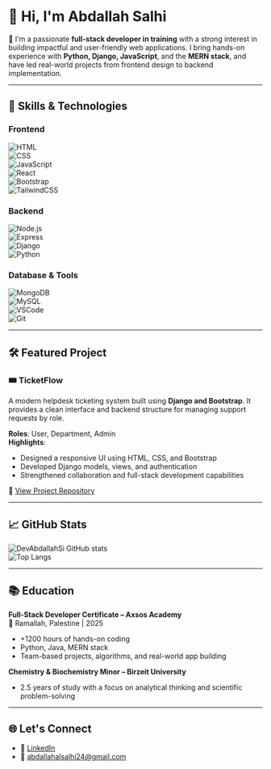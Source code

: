 # 👋 Hi, I'm Abdallah Salhi

🎯 I'm a passionate **full-stack developer in training** with a strong interest in building impactful and user-friendly web applications. I bring hands-on experience with **Python, Django, JavaScript**, and the **MERN stack**, and have led real-world projects from frontend design to backend implementation.

---

## 🚀 Skills & Technologies

### Frontend  
![HTML](https://img.shields.io/badge/HTML5-E34F26?style=for-the-badge&logo=html5&logoColor=white)  
![CSS](https://img.shields.io/badge/CSS3-1572B6?style=for-the-badge&logo=css3&logoColor=white)  
![JavaScript](https://img.shields.io/badge/JavaScript-F7DF1E?style=for-the-badge&logo=javascript&logoColor=black)  
![React](https://img.shields.io/badge/React-20232A?style=for-the-badge&logo=react&logoColor=61DAFB)  
![Bootstrap](https://img.shields.io/badge/Bootstrap-563D7C?style=for-the-badge&logo=bootstrap&logoColor=white)  
![TailwindCSS](https://img.shields.io/badge/TailwindCSS-06B6D4?style=for-the-badge&logo=tailwindcss&logoColor=white)

### Backend  
![Node.js](https://img.shields.io/badge/Node.js-339933?style=for-the-badge&logo=nodedotjs&logoColor=white)  
![Express](https://img.shields.io/badge/Express.js-000000?style=for-the-badge&logo=express&logoColor=white)  
![Django](https://img.shields.io/badge/Django-092E20?style=for-the-badge&logo=django&logoColor=white)  
![Python](https://img.shields.io/badge/Python-3670A0?style=for-the-badge&logo=python&logoColor=white)

### Database & Tools  
![MongoDB](https://img.shields.io/badge/MongoDB-4EA94B?style=for-the-badge&logo=mongodb&logoColor=white)  
![MySQL](https://img.shields.io/badge/MySQL-4479A1?style=for-the-badge&logo=mysql&logoColor=white)  
![VSCode](https://img.shields.io/badge/VSCode-007ACC?style=for-the-badge&logo=visual-studio-code&logoColor=white)  
![Git](https://img.shields.io/badge/Git-F05032?style=for-the-badge&logo=git&logoColor=white)

---

## 🛠️ Featured Project

### 🎟️ TicketFlow  
A modern helpdesk ticketing system built using **Django and Bootstrap**. It provides a clean interface and backend structure for managing support requests by role.

**Roles**: User, Department, Admin  
**Highlights**:
- Designed a responsive UI using HTML, CSS, and Bootstrap  
- Developed Django models, views, and authentication  
- Strengthened collaboration and full-stack development capabilities

🔗 [View Project Repository](https://github.com/DevAbdallahSi/Python-Project)

---

## 📈 GitHub Stats

![DevAbdallahSi GitHub stats](https://github-readme-stats.vercel.app/api?username=DevAbdallahSi&show_icons=true&theme=tokyonight)  
![Top Langs](https://github-readme-stats.vercel.app/api/top-langs/?username=DevAbdallahSi&layout=compact&theme=tokyonight)

---

## 📚 Education

**Full-Stack Developer Certificate – Axsos Academy**  
📍 Ramallah, Palestine | 2025  
- +1200 hours of hands-on coding  
- Python, Java, MERN stack  
- Team-based projects, algorithms, and real-world app building

**Chemistry & Biochemistry Minor – Birzeit University**  
- 2.5 years of study with a focus on analytical thinking and scientific problem-solving

---

## 🌐 Let's Connect

- 🔗 [LinkedIn](https://www.linkedin.com/in/abdallah-salhi-142546291/)  
- 📧 abdallahalsalhi24@gmail.com
